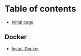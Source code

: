 # Table of contents

* [Initial page](README.md)



## Docker

* [Install Docker](Docker/install-docker.md)

